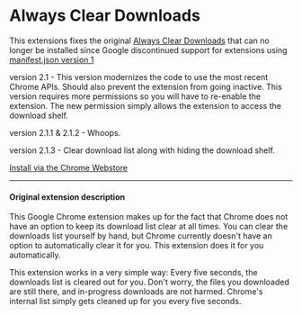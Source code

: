# Always Clear Downloads
This extensions fixes the original [Always Clear Downloads](https://chrome.google.com/webstore/detail/cpbmgiffkljiglnpdbljhlenaikojapc) that can no longer be installed since Google discontinued support for extensions using [manifest.json version 1](https://developer.chrome.com/extensions/manifestVersion)

version 2.1 - This version modernizes the code to use the most recent Chrome APIs. Should also prevent the extension from going inactive. This version requires more permissions so you will have to re-enable the extension. The new permission simply allows the extension to access the download shelf.

version 2.1.1 & 2.1.2 - Whoops.

version 2.1.3 - Clear download list along with hiding the download shelf.

[Install via the Chrome Webstore](https://chrome.google.com/webstore/detail/always-clear-downloads-2/jcajchndfkmnaefkhoaoiagemplbfffn)

---

#### Original extension description

This Google Chrome extension makes up for the fact that Chrome does not have an option to keep its download list clear at all times. You can clear the downloads list yourself by hand, but Chrome currently doesn't have an option to automatically clear it for you. This extension does it for you automatically.

This extension works in a very simple way: Every five seconds, the downloads list is cleared out for you. Don't worry, the files you downloaded are still there, and in-progress downloads are not harmed. Chrome's internal list simply gets cleaned up for you every five seconds. 
